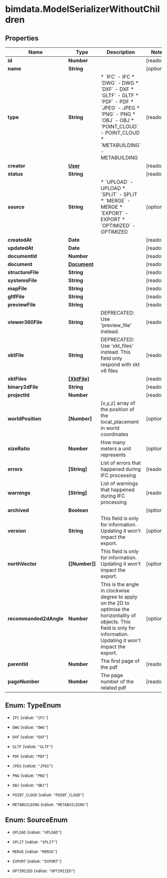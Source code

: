 # bimdata.ModelSerializerWithoutChildren

## Properties

Name | Type | Description | Notes
------------ | ------------- | ------------- | -------------
**id** | **Number** |  | [readonly] 
**name** | **String** |  | [optional] 
**type** | **String** | * &#x60;IFC&#x60; - IFC * &#x60;DWG&#x60; - DWG * &#x60;DXF&#x60; - DXF * &#x60;GLTF&#x60; - GLTF * &#x60;PDF&#x60; - PDF * &#x60;JPEG&#x60; - JPEG * &#x60;PNG&#x60; - PNG * &#x60;OBJ&#x60; - OBJ * &#x60;POINT_CLOUD&#x60; - POINT_CLOUD * &#x60;METABUILDING&#x60; - METABUILDING | [readonly] 
**creator** | [**User**](User.md) |  | [readonly] 
**status** | **String** |  | [readonly] 
**source** | **String** | * &#x60;UPLOAD&#x60; - UPLOAD * &#x60;SPLIT&#x60; - SPLIT * &#x60;MERGE&#x60; - MERGE * &#x60;EXPORT&#x60; - EXPORT * &#x60;OPTIMIZED&#x60; - OPTIMIZED | [optional] 
**createdAt** | **Date** |  | [readonly] 
**updatedAt** | **Date** |  | [readonly] 
**documentId** | **Number** |  | [readonly] 
**document** | [**Document**](Document.md) |  | [readonly] 
**structureFile** | **String** |  | [readonly] 
**systemsFile** | **String** |  | [readonly] 
**mapFile** | **String** |  | [readonly] 
**gltfFile** | **String** |  | [readonly] 
**previewFile** | **String** |  | [readonly] 
**viewer360File** | **String** | DEPRECATED: Use &#39;preview_file&#39; instead. | [readonly] 
**xktFile** | **String** | DEPRECATED: Use &#39;xkt_files&#39; instead. This field only respond with xkt v6 files | [readonly] 
**xktFiles** | [**[XktFile]**](XktFile.md) |  | [readonly] 
**binary2dFile** | **String** |  | [readonly] 
**projectId** | **Number** |  | [readonly] 
**worldPosition** | **[Number]** | [x,y,z] array of the position of the local_placement in world coordinates | [optional] 
**sizeRatio** | **Number** | How many meters a unit represents | [optional] 
**errors** | **[String]** | List of errors that happened during IFC processing | [readonly] 
**warnings** | **[String]** | List of warnings that happened during IFC processing | [readonly] 
**archived** | **Boolean** |  | [optional] 
**version** | **String** | This field is only for information. Updating it won&#39;t impact the export. | [optional] 
**northVector** | **[[Number]]** | This field is only for information. Updating it won&#39;t impact the export. | [optional] 
**recommanded2dAngle** | **Number** | This is the angle in clockwise degree to apply on the 2D to optimise the horizontality of objects. This field is only for information. Updating it won&#39;t impact the export. | [optional] 
**parentId** | **Number** | The first page of the pdf | [readonly] 
**pageNumber** | **Number** | The page number of the related pdf | [readonly] 



## Enum: TypeEnum


* `IFC` (value: `"IFC"`)

* `DWG` (value: `"DWG"`)

* `DXF` (value: `"DXF"`)

* `GLTF` (value: `"GLTF"`)

* `PDF` (value: `"PDF"`)

* `JPEG` (value: `"JPEG"`)

* `PNG` (value: `"PNG"`)

* `OBJ` (value: `"OBJ"`)

* `POINT_CLOUD` (value: `"POINT_CLOUD"`)

* `METABUILDING` (value: `"METABUILDING"`)





## Enum: SourceEnum


* `UPLOAD` (value: `"UPLOAD"`)

* `SPLIT` (value: `"SPLIT"`)

* `MERGE` (value: `"MERGE"`)

* `EXPORT` (value: `"EXPORT"`)

* `OPTIMIZED` (value: `"OPTIMIZED"`)




